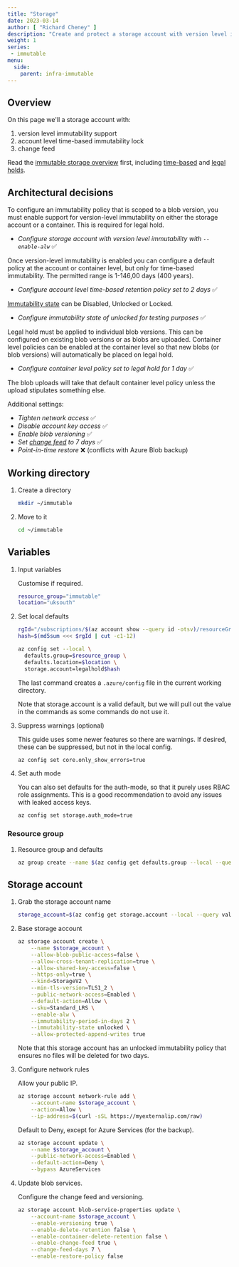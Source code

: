 ```yaml
---
title: "Storage"
date: 2023-03-14
author: [ "Richard Cheney" ]
description: "Create and protect a storage account with version level immutability."
weight: 1
series:
 - immutable
menu:
  side:
    parent: infra-immutable
---
```


## Overview

On this page we'll a storage account with:

1. version level immutability support
1. account level time-based immutability lock
1. change feed

Read the [immutable storage overview](https://learn.microsoft.com/azure/storage/blobs/immutable-storage-overview) first, including [time-based](https://learn.microsoft.com//azure/storage/blobs/immutable-time-based-retention-policy-overview) and [legal holds](https://learn.microsoft.com/azure/storage/blobs/immutable-legal-hold-overview).

## Architectural decisions

To configure an immutability policy that is scoped to a blob version, you must enable support for version-level immutability on either the storage account or a container. This is required for legal hold.

* *Configure storage account with version level immutability with `--enable-alw`* ✅

Once version-level immutability is enabled you can configure a default policy at the account or container level, but only for time-based immutability. The permitted range is 1-146,00 days (400 years).

* *Configure account level time-based retention policy set to 2 days* ✅

[Immutability state](https://learn.microsoft.com/azure/storage/blobs/immutable-time-based-retention-policy-overview#locked-versus-unlocked-policies) can be Disabled, Unlocked or Locked.

* *Configure immutability state of unlocked for testing purposes* ✅

Legal hold must be applied to individual blob versions. This can be configured on existing blob versions or as blobs are uploaded. Container level policies can be enabled at the container level so that new blobs (or blob versions) will automatically be placed on legal hold.

* *Configure container level policy set to legal hold for 1 day* ✅

The blob uploads will take that default container level policy unless the upload stipulates something else.

Additional settings:

- *Tighten network access* ✅
- *Disable account key access* ✅
- *Enable blob versioning* ✅
- *Set [change feed](https://learn.microsoft.com/azure/storage/blobs/storage-blob-change-feed) to 7 days* ✅
- *Point-in-time restore* ❌ (conflicts with Azure Blob backup)

## Working directory

1. Create a directory

    ```bash
    mkdir ~/immutable
    ```

1. Move to it

    ```bash
    cd ~/immutable
    ```

## Variables

1. Input variables

    Customise if required.

    ```bash
    resource_group="immutable"
    location="uksouth"
    ```

1. Set local defaults

    ```bash
    rgId="/subscriptions/$(az account show --query id -otsv)/resourceGroups/$resource_group"
    hash=$(md5sum <<< $rgId | cut -c1-12)

    az config set --local \
      defaults.group=$resource_group \
      defaults.location=$location \
      storage.account=legalhold$hash
    ```

    The last command creates a `.azure/config` file in the current working directory.

    Note that storage.account is a valid default, but we will pull out the value in the commands as some commands do not use it.

1. Suppress warnings (optional)

    This guide uses some newer features so there are warnings. If desired, these can be suppressed, but not in the local config.

    ```bash
    az config set core.only_show_errors=true
    ```

1. Set auth mode

    You can also set defaults for the auth-mode, so that it purely uses RBAC role assignments. This is a good recommendation to avoid any issues with leaked access keys.

    ```bash
    az config set storage.auth_mode=true
    ```

### Resource group

1. Resource group and defaults

    ```bash
    az group create --name $(az config get defaults.group --local --query value -otsv)
    ```

## Storage account

1. Grab the storage account name

    ```bash
    storage_account=$(az config get storage.account --local --query value -otsv)
    ```

1. Base storage account

    ```bash
    az storage account create \
        --name $storage_account \
        --allow-blob-public-access=false \
        --allow-cross-tenant-replication=true \
        --allow-shared-key-access=false \
        --https-only=true \
        --kind=StorageV2 \
        --min-tls-version=TLS1_2 \
        --public-network-access=Enabled \
        --default-action=Allow \
        --sku=Standard_LRS \
        --enable-alw \
        --immutability-period-in-days 2 \
        --immutability-state unlocked \
        --allow-protected-append-writes true
    ```

    Note that this storage account has an unlocked immutability policy that ensures no files will be deleted for two days.

1. Configure network rules

    Allow your public IP.

    ```bash
    az storage account network-rule add \
        --account-name $storage_account \
        --action=Allow \
        --ip-address=$(curl -sSL https://myexternalip.com/raw)
    ```

    Default to Deny, except for Azure Services (for the backup).

    ```bash
    az storage account update \
        --name $storage_account \
        --public-network-access=Enabled \
        --default-action=Deny \
        --bypass AzureServices
    ```

1. Update blob services.

    Configure the change feed and versioning.

    ```bash
    az storage account blob-service-properties update \
        --account-name $storage_account \
        --enable-versioning true \
        --enable-delete-retention false \
        --enable-container-delete-retention false \
        --enable-change-feed true \
        --change-feed-days 7 \
        --enable-restore-policy false
    ```


